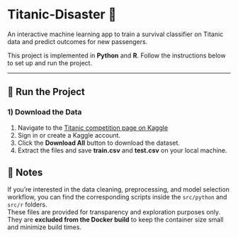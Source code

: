 # Titanic-Disaster 🚢
An interactive machine learning app to train a survival classifier on Titanic data and predict outcomes for new passengers.

This project is implemented in **Python** and **R**. Follow the instructions below to set up and run the project.

---

## 🧭 Run the Project

### 1) Download the Data
1. Navigate to the [Titanic competition page on Kaggle](https://www.kaggle.com/competitions/titanic/data)
2. Sign in or create a Kaggle account.
3. Click the **Download All** button to download the dataset.
4. Extract the files and save **train.csv** and **test.csv** on your local machine.

## 📘 Notes
If you’re interested in the data cleaning, preprocessing, and model selection workflow, you can find the corresponding scripts inside the `src/python` and `src/r` folders.  
These files are provided for transparency and exploration purposes only. They are **excluded from the Docker build** to keep the container size small and minimize build times.